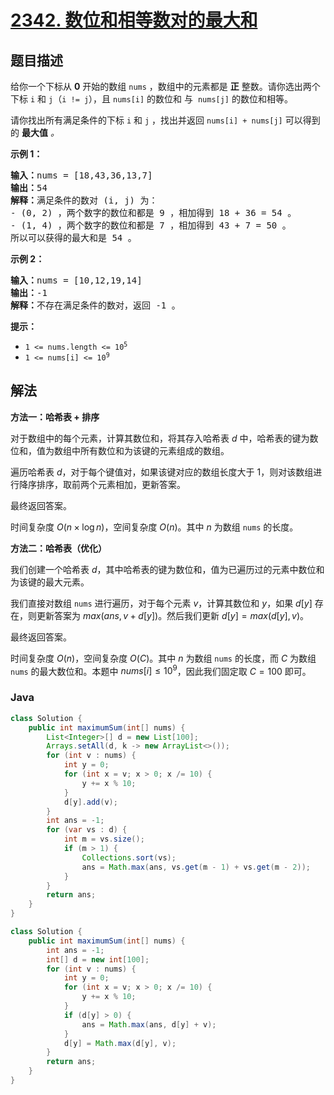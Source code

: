 # [2342. 数位和相等数对的最大和](https://leetcode.cn/problems/max-sum-of-a-pair-with-equal-sum-of-digits)

## 题目描述

<p>给你一个下标从 <strong>0</strong> 开始的数组 <code>nums</code> ，数组中的元素都是 <strong>正</strong> 整数。请你选出两个下标 <code>i</code> 和 <code>j</code>（<code>i != j</code>），且 <code>nums[i]</code> 的数位和 与&nbsp; <code>nums[j]</code> 的数位和相等。</p>

<p>请你找出所有满足条件的下标 <code>i</code> 和 <code>j</code> ，找出并返回<em> </em><code>nums[i] + nums[j]</code><em> </em>可以得到的 <strong>最大值</strong> <em>。</em></p>

<p><strong>示例 1：</strong></p>

<pre>
<strong>输入：</strong>nums = [18,43,36,13,7]
<strong>输出：</strong>54
<strong>解释：</strong>满足条件的数对 (i, j) 为：
- (0, 2) ，两个数字的数位和都是 9 ，相加得到 18 + 36 = 54 。
- (1, 4) ，两个数字的数位和都是 7 ，相加得到 43 + 7 = 50 。
所以可以获得的最大和是 54 。</pre>

<p><strong>示例 2：</strong></p>

<pre>
<strong>输入：</strong>nums = [10,12,19,14]
<strong>输出：</strong>-1
<strong>解释：</strong>不存在满足条件的数对，返回 -1 。
</pre>

<p><strong>提示：</strong></p>

<ul>
	<li><code>1 &lt;= nums.length &lt;= 10<sup>5</sup></code></li>
	<li><code>1 &lt;= nums[i] &lt;= 10<sup>9</sup></code></li>
</ul>

## 解法

**方法一：哈希表 + 排序**

对于数组中的每个元素，计算其数位和，将其存入哈希表 $d$ 中，哈希表的键为数位和，值为数组中所有数位和为该键的元素组成的数组。

遍历哈希表 $d$，对于每个键值对，如果该键对应的数组长度大于 $1$，则对该数组进行降序排序，取前两个元素相加，更新答案。

最终返回答案。

时间复杂度 $O(n \times \log n)$，空间复杂度 $O(n)$。其中 $n$ 为数组 `nums` 的长度。

**方法二：哈希表（优化）**

我们创建一个哈希表 $d$，其中哈希表的键为数位和，值为已遍历过的元素中数位和为该键的最大元素。

我们直接对数组 `nums` 进行遍历，对于每个元素 $v$，计算其数位和 $y$，如果 $d[y]$ 存在，则更新答案为 $max(ans, v + d[y])$。然后我们更新 $d[y]=max(d[y], v)$。

最终返回答案。

时间复杂度 $O(n)$，空间复杂度 $O(C)$。其中 $n$ 为数组 `nums` 的长度，而 $C$ 为数组 `nums` 的最大数位和。本题中 $nums[i] \leq 10^9$，因此我们固定取 $C=100$ 即可。

### **Java**

```java
class Solution {
    public int maximumSum(int[] nums) {
        List<Integer>[] d = new List[100];
        Arrays.setAll(d, k -> new ArrayList<>());
        for (int v : nums) {
            int y = 0;
            for (int x = v; x > 0; x /= 10) {
                y += x % 10;
            }
            d[y].add(v);
        }
        int ans = -1;
        for (var vs : d) {
            int m = vs.size();
            if (m > 1) {
                Collections.sort(vs);
                ans = Math.max(ans, vs.get(m - 1) + vs.get(m - 2));
            }
        }
        return ans;
    }
}
```

```java
class Solution {
    public int maximumSum(int[] nums) {
        int ans = -1;
        int[] d = new int[100];
        for (int v : nums) {
            int y = 0;
            for (int x = v; x > 0; x /= 10) {
                y += x % 10;
            }
            if (d[y] > 0) {
                ans = Math.max(ans, d[y] + v);
            }
            d[y] = Math.max(d[y], v);
        }
        return ans;
    }
}
```
